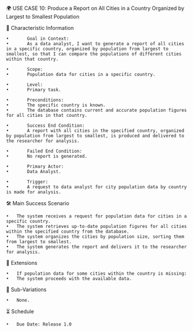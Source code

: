 🌍 USE CASE 10: Produce a Report on All Cities in a Country Organized by Largest to Smallest Population

📌 Characteristic Information

	•       Goal in Context:
	•       As a data analyst, I want to generate a report of all cities in a specific country, organized by population from largest to smallest, so that I can compare the populations of different cities within that country.
	
    •       Scope:
	•       Population data for cities in a specific country.
	
    •       Level:
	•       Primary task.
	
    •       Preconditions:
	•       The specific country is known.
	•       The database contains current and accurate population figures for all cities in that country.
	
    •       Success End Condition:
	•       A report with all cities in the specified country, organized by population from largest to smallest, is produced and delivered to the researcher for analysis.
	
    •       Failed End Condition:
	•       No report is generated.
	
    •       Primary Actor:
	•       Data Analyst.
	
    •       Trigger:
	•       A request to data analyst for city population data by country is made for analysis.

🛠 Main Success Scenario

    •	The system receives a request for population data for cities in a specific country.
    •	The system retrieves up-to-date population figures for all cities within the specified country from the database.
    •	The system organizes the cities by population size, sorting them from largest to smallest.
    •	The system generates the report and delivers it to the researcher for analysis.

🚨 Extensions

	•	If population data for some cities within the country is missing:
	•	The system proceeds with the available data.

🔀 Sub-Variations

	•	None.

⏳ Schedule

	•	Due Date: Release 1.0
